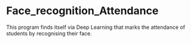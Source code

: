 # Face_recognition_Attendance
This program finds itself via Deep Learning that marks the attendance of students by recognising their face.
